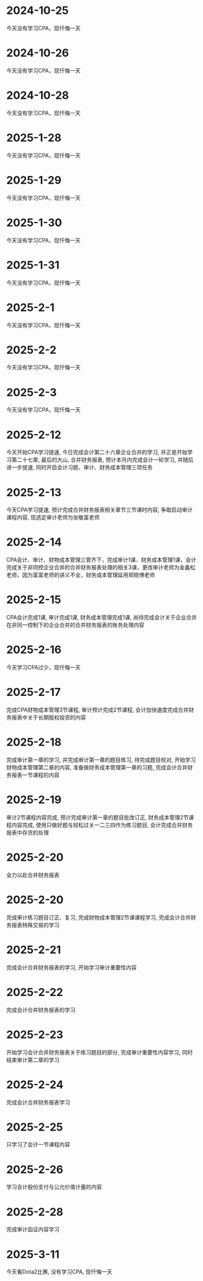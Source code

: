 # 2024-10-25
今天没有学习CPA，现忏悔一天

# 2024-10-26
今天没有学习CPA，现忏悔一天

# 2024-10-28
今天没有学习CPA，现忏悔一天

# 2025-1-28
今天没有学习CPA，现忏悔一天

# 2025-1-29
今天没有学习CPA，现忏悔一天

# 2025-1-30
今天没有学习CPA，现忏悔一天

# 2025-1-31
今天没有学习CPA，现忏悔一天

# 2025-2-1
今天没有学习CPA，现忏悔一天

# 2025-2-2
今天没有学习CPA，现忏悔一天

# 2025-2-3
今天没有学习CPA，现忏悔一天

# 2025-2-12
今天开始CPA学习提速, 今日完成会计第二十六章企业合并的学习, 并正是开始学习第二十七章, 最后的大山, 合并财务报表, 预计本月内完成会计一轮学习, 并随后进一步提速, 同时开启会计习题、审计、财务成本管理三项任务

# 2025-2-13
今天CPA学习提速, 预计完成合并财务报表相关章节三节课时内容, 争取启动审计课程内容, 现选定审计老师为张敬富老师

# 2025-2-14
CPA会计、审计、财物成本管理三管齐下，完成审计1课、财务成本管理1课，会计完成关于非同控企业合并的合并财务报表处理的相关3课，更改审计老师为金鑫松老师，因为富富老师的讲义不全，财务成本管理延用郑晓博老师

# 2025-2-15
CPA会计完成1课, 审计完成1课, 财务成本管理完成1课, 尚待完成会计关于企业合并在非同一控制下的企业合并的合并财务报表的账务处理内容

# 2025-2-16
今天学习CPA过少，现忏悔一天

# 2025-2-17
完成CPA财物成本管理3节课程, 审计预计完成2节课程, 会计加快速度完成合并财务报表中关于长期股权投资的内容

# 2025-2-18
完成审计第一章的学习, 并完成审计第一章的题目练习, 待完成题目校对, 开始学习财物成本管理第二章的内容, 准备做财务成本管理第一章的习题, 完成会计合并财务报表一节课程的内容

# 2025-2-19
审计2节课程内容完成, 预计完成审计第一章的题目批改订正, 财务成本管理2节课程内容完成, 使用只做好题与轻松过关一二三四作为练习题目, 会计完成合并财务报表中存货的处理

# 2025-2-20
全力以赴合并财务报表

# 2025-2-20
完成审计练习题目订正、复习, 完成财物成本管理2节课课程学习, 完成会计合并财务报表特殊交易的学习

# 2025-2-21
完成会计合并财务报表的学习, 开始学习审计重要性内容

# 2025-2-22
完成会计合并财务报表的学习

# 2025-2-23
开始学习会计合并财务报表关于练习题目的部分, 完成审计重要性内容学习, 同时结束审计第二章的学习

# 2025-2-24
完成会计合并财务报表学习

# 2025-2-25
只学习了会计一节课程内容

# 2025-2-26
学习会计股份支付与公允价值计量的内容

# 2025-2-28
完成审计函证内容学习

# 2025-3-11
今天看Dota2比赛, 没有学习CPA, 现忏悔一天